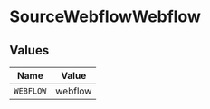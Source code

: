 # SourceWebflowWebflow


## Values

| Name      | Value     |
| --------- | --------- |
| `WEBFLOW` | webflow   |